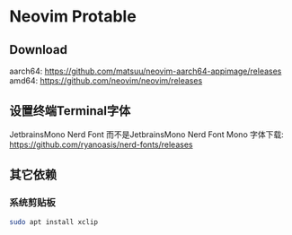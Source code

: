 # Neovim Protable

## Download
aarch64: https://github.com/matsuu/neovim-aarch64-appimage/releases
amd64: https://github.com/neovim/neovim/releases

## 设置终端Terminal字体

JetbrainsMono Nerd Font 而不是JetbrainsMono Nerd Font Mono
字体下载: https://github.com/ryanoasis/nerd-fonts/releases

## 其它依赖

### 系统剪贴板
```bash
sudo apt install xclip
```

